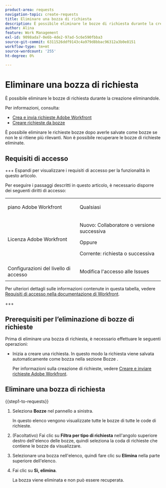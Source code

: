 ```yaml
---
product-area: requests
navigation-topic: create-requests
title: Eliminare una bozza di richiesta
description: È possibile eliminare le bozze di richiesta durante la creazione eliminandole.
author: Alina
feature: Work Management
exl-id: 9098ada7-0e6b-4de2-97ad-5c6e590fbba3
source-git-commit: 6311526ddf9143c4a979d8bbac96312a3b0e8151
workflow-type: tm+mt
source-wordcount: '255'
ht-degree: 0%

---
```


# Eliminare una bozza di richiesta

È possibile eliminare le bozze di richiesta durante la creazione eliminandole.

Per informazioni, consulta:

* [Crea e invia richieste Adobe Workfront](../../../manage-work/requests/create-requests/create-submit-requests.md)
* [Creare richieste da bozze](../../../manage-work/requests/create-requests/create-requests-from-drafts.md)

È possibile eliminare le richieste bozze dopo averle salvate come bozze se non le si ritiene più rilevanti. Non è possibile recuperare le bozze di richieste eliminate.

## Requisiti di accesso

+++ Espandi per visualizzare i requisiti di accesso per la funzionalità in questo articolo.

Per eseguire i passaggi descritti in questo articolo, è necessario disporre dei seguenti diritti di accesso:

<table style="table-layout:auto"> 
 <col> 
 <col> 
 <tbody> 
  <tr> 
   <td role="rowheader">piano Adobe Workfront</td> 
   <td> <p>Qualsiasi </p> </td> 
  </tr> 
  <tr> 
   <td role="rowheader">Licenza Adobe Workfront</td> 
   <td> <p>Nuovo: Collaboratore o versione successiva</p>
   Oppure
   <p>Corrente: richiesta o successiva</p>
    </td> 
  </tr> 
  <tr> 
   <td role="rowheader">Configurazioni del livello di accesso</td> 
   <td> <p>Modifica l'accesso alle Issues</p>  </td> 
  </tr> 
 </tbody> 
</table>

Per ulteriori dettagli sulle informazioni contenute in questa tabella, vedere [Requisiti di accesso nella documentazione di Workfront](/help/quicksilver/administration-and-setup/add-users/access-levels-and-object-permissions/access-level-requirements-in-documentation.md).

+++

## Prerequisiti per l’eliminazione di bozze di richieste

Prima di eliminare una bozza di richiesta, è necessario effettuare le seguenti operazioni:

* Inizia a creare una richiesta. In questo modo la richiesta viene salvata automaticamente come bozza nella sezione Bozze .

  Per informazioni sulla creazione di richieste, vedere [Creare e inviare richieste Adobe Workfront](../../../manage-work/requests/create-requests/create-submit-requests.md).

## Eliminare una bozza di richiesta

{{step1-to-requests}}

1. Seleziona **Bozze** nel pannello a sinistra.

   In questo elenco vengono visualizzate tutte le bozze di tutte le code di richieste.

1. (Facoltativo) Fai clic su **Filtra per tipo di richiesta** nell&#39;angolo superiore destro dell&#39;elenco delle bozze, quindi seleziona la coda di richieste che contiene le bozze da visualizzare.
1. Selezionare una bozza nell&#39;elenco, quindi fare clic su **Elimina** nella parte superiore dell&#39;elenco.
1. Fai clic su **Sì, elimina**.

   La bozza viene eliminata e non può essere recuperata.
